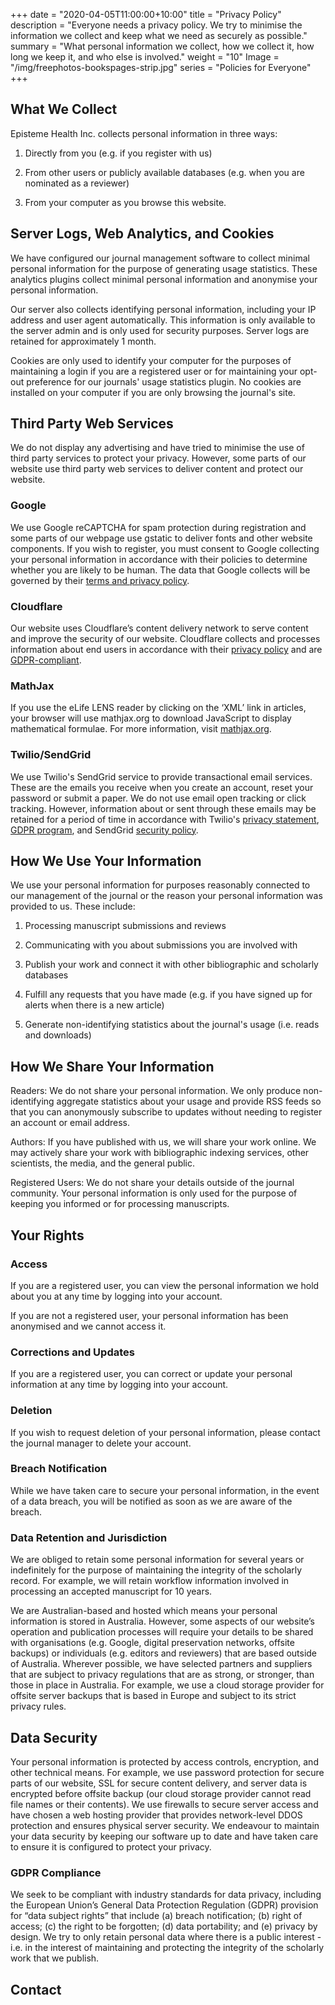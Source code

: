 +++
date = "2020-04-05T11:00:00+10:00"
title = "Privacy Policy"
description = "Everyone needs a privacy policy. We try to minimise the information we collect and keep what we need as securely as possible."
summary = "What personal information we collect, how we collect it, how long we keep it, and who else is involved."
weight = "10"
Image = "/img/freephotos-bookspages-strip.jpg"
series = "Policies for Everyone"
+++

## What We Collect

Episteme Health Inc. collects personal information in three ways:

1. Directly from you (e.g. if you register with us)

2. From other users or publicly available databases (e.g. when you are nominated as a reviewer)

3. From your computer as you browse this website.

## Server Logs, Web Analytics, and Cookies

We have configured our journal management software to collect minimal personal information for the purpose of generating usage statistics. These analytics plugins collect minimal personal information and anonymise your personal information.

Our server also collects identifying personal information, including your IP address and user agent automatically. This information is only available to the server admin and is only used for security purposes. Server logs are retained for approximately 1 month.

Cookies are only used to identify your computer for the purposes of maintaining a login if you are a registered user or for maintaining your opt-out preference for our journals' usage statistics plugin. No cookies are installed on your computer if you are only browsing the journal's site.

## Third Party Web Services

We do not display any advertising and have tried to minimise the use of third party services to protect your privacy. However, some parts of our website use third party web services to deliver content and protect our website.

### Google

We use Google reCAPTCHA for spam protection during registration and some parts of our webpage use gstatic to deliver fonts and other website components. If you wish to register, you must consent to Google collecting your personal information in accordance with their policies to determine whether you are likely to be human. The data that Google collects will be governed by their [terms and privacy policy](https://policies.google.com/privacy).

### Cloudflare

Our website uses Cloudflare’s content delivery network to serve content and improve the security of our website. Cloudflare collects and processes information about end users in accordance with their [privacy policy](https://www.cloudflare.com/privacypolicy/) and are [GDPR-compliant](https://www.cloudflare.com/gdpr/introduction/).

### MathJax

If you use the eLife LENS reader by clicking on the ‘XML’ link in articles, your browser will use mathjax.org to download JavaScript to display mathematical formulae. For more information, visit [mathjax.org](https://www.mathjax.org/).

### Twilio/SendGrid

We use Twilio's SendGrid service to provide transactional email services. These are the emails you receive when you create an account, reset your password or submit a paper. We do not use email open tracking or click tracking. However, information about or sent through these emails may be retained for a period of time in accordance with Twilio's [privacy statement](https://www.twilio.com/legal/privacy), [GDPR program](https://www.twilio.com/gdpr), and SendGrid [security policy](https://sendgrid.com/policies/security/).

## How We Use Your Information

We use your personal information for purposes reasonably connected to our management of the journal or the reason your personal information was provided to us. These include:

1. Processing manuscript submissions and reviews

2. Communicating with you about submissions you are involved with

3. Publish your work and connect it with other bibliographic and scholarly databases

4. Fulfill any requests that you have made (e.g. if you have signed up for alerts when there is a new article)

5. Generate non-identifying statistics about the journal's usage (i.e. reads and downloads)

## How We Share Your Information

Readers: We do not share your personal information. We only produce non-identifying aggregate statistics about your usage and provide RSS feeds so that you can anonymously subscribe to updates without needing to register an account or email address.

Authors: If you have published with us, we will share your work online. We may actively share your work with bibliographic indexing services, other scientists, the media, and the general public.

Registered Users: We do not share your details outside of the journal community. Your personal information is only used for the purpose of keeping you informed or for processing manuscripts.

## Your Rights

### Access

If you are a registered user, you can view the personal information we hold about you at any time by logging into your account.

If you are not a registered user, your personal information has been anonymised and we cannot access it.

### Corrections and Updates

If you are a registered user, you can correct or update your personal information at any time by logging into your account.

### Deletion

If you wish to request deletion of your personal information, please contact the journal manager to delete your account.

### Breach Notification

While we have taken care to secure your personal information, in the event of a data breach, you will be notified as soon as we are aware of the breach.

### Data Retention and Jurisdiction

We are obliged to retain some personal information for several years or indefinitely for the purpose of maintaining the integrity of the scholarly record. For example, we will retain workflow information involved in processing an accepted manuscript for 10 years.

We are Australian-based and hosted which means your personal information is stored in Australia. However, some aspects of our website’s operation and publication processes will require your details to be shared with organisations (e.g. Google, digital preservation networks, offsite backups) or individuals (e.g. editors and reviewers) that are based outside of Australia. Wherever possible, we have selected partners and suppliers that are subject to privacy regulations that are as strong, or stronger, than those in place in Australia. For example, we use a cloud storage provider for offsite server backups that is based in Europe and subject to its strict privacy rules.

## Data Security

Your personal information is protected by access controls, encryption, and other technical means. For example, we use password protection for secure parts of our website, SSL for secure content delivery, and server data is encrypted before offsite backup (our cloud storage provider cannot read file names or their contents). We use firewalls to secure server access and have chosen a web hosting provider that provides network-level DDOS protection and ensures physical server security. We endeavour to maintain your data security by keeping our software up to date and have taken care to ensure it is configured to protect your privacy.

### GDPR Compliance

We seek to be compliant with industry standards for data privacy, including the European Union’s General Data Protection Regulation (GDPR) provision for “data subject rights” that include (a) breach notification; (b) right of access; (&#99;) the right to be forgotten; (d) data portability; and (e) privacy by design. We try to only retain personal data where there is a public interest - i.e. in the interest of maintaining and protecting the integrity of the scholarly work that we publish.

## Contact

